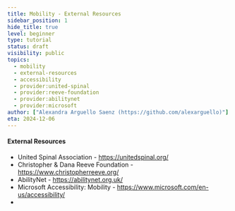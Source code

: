 ```yaml
---
title: Mobility - External Resources
sidebar_position: 1
hide_title: true
level: beginner
type: tutorial
status: draft
visibility: public
topics:
  - mobility
  - external-resources
  - accessibility
  - provider:united-spinal
  - provider:reeve-foundation
  - provider:abilitynet
  - provider:microsoft
author: ["Alexandra Arguello Saenz (https://github.com/alexarguello)"]
eta: 2024-12-06
---
```


#### External Resources
- United Spinal Association - https://unitedspinal.org/
- Christopher & Dana Reeve Foundation - https://www.christopherreeve.org/
- AbilityNet - https://abilitynet.org.uk/
- Microsoft Accessibility: Mobility - https://www.microsoft.com/en-us/accessibility/
- 

